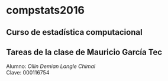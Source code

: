 # compstats2016

## Curso de estadística computacional
## Tareas de la clase de Mauricio García Tec

Alumno: _*Ollin Demian Langle Chimal*_                                                                                                
Clave:  000116754
